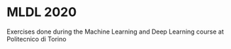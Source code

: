 # MLDL 2020
Exercises done during the Machine Learning and Deep Learning course at Politecnico di Torino
